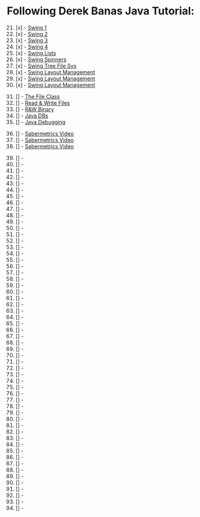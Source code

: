 # Following Derek Banas Java Tutorial:

<!-- Swing Framework -->
21. [x] - [Swing 1](./swing-tut/Swing_One.java)     
22. [x] - [Swing 2](./swing-tut/Swing_Two.java)     
23. [x] - [Swing 3](./swing-tut/Swing_Two.java)     
24. [x] - [Swing 4](./swing-tut/Swing_Three.java)            
25. [x] - [Swing Lists](./swing-tut/one/Swing_Lst.java)     
26. [x] - [Swing Spinners](./swing-tut/JavaLesson26/JavaLesson26.java)     
27. [x] - [Swing Tree File Sys](./swing-tut//JavaLesson27/JavaLesson27.java)     
28. [x] - [Swing Layout Management](./swing-tut/JavaLesson28/JavaLesson28.java)     
29. [x] - [Swing Layout Management](./swing-tut/JavaLesson29/JavaLesson29.java)     
30. [x] - [Swing Layout Management](./swing-tut/JavaLesson29/JavaLesson30.java)     
<!-- Intermediate Java -->
31. [] - [The File Class](./intermediate/JavaLesson31/)     
32. [] - [Read & Write Files](./intermediate/JavaLesson32/)     
33. [] - [R&W Binary](./intermediate/JavaLesson33/)     
34. [] - [Java DBs](./intermediate/JavaLesson34/)     
35. [] - [Java Debugging](./intermediate/JavaLesson35/)     
<!-- Video w/ Sabermetrics -->
36. [] - [Sabermetrics Video](./sabermetrics/JavaLessonS1/)     
37. [] - [Sabermetrics Video](./sabermetrics/JavaLessonS2/)     
38. [] - [Sabermetrics Video](./sabermetrics/JavaLessonS3/)     
<!-- Video, JTables, and MYSQL -->
39. [] - []()     
40. [] - []()     
41. [] - []()     
42. [] - []()     
43. [] - []()     
44. [] - []()     
45. [] - []()     
46. [] - []()     
47. [] - []()     
48. [] - []()     
49. [] - []()     
50. [] - []()     
51. [] - []()     
52. [] - []()     
53. [] - []()     
54. [] - []()     
55. [] - []()     
56. [] - []()     
57. [] - []()     
58. [] - []()     
59. [] - []()     
60. [] - []()     
61. [] - []()     
62. [] - []()     
63. [] - []()     
64. [] - []()     
65. [] - []()     
66. [] - []()     
67. [] - []()     
68. [] - []()     
69. [] - []()     
70. [] - []()     
71. [] - []()     
72. [] - []()     
73. [] - []()     
74. [] - []()     
75. [] - []()     
76. [] - []()     
77. [] - []()     
78. [] - []()     
79. [] - []()     
80. [] - []()     
81. [] - []()     
82. [] - []()     
83. [] - []()     
84. [] - []()     
85. [] - []()     
86. [] - []()     
87. [] - []()     
88. [] - []()     
89. [] - []()     
90. [] - []()     
91. [] - []()     
92. [] - []()     
93. [] - []()     
94. [] - []()     
